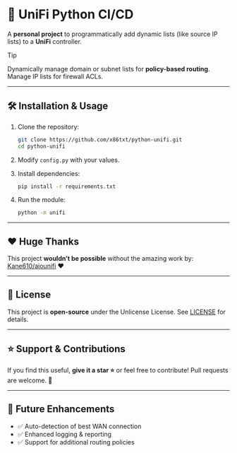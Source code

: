 # 🚀 UniFi Python CI/CD

A **personal project** to programmatically add dynamic lists (like source IP lists) to a **UniFi** controller.

> [!TIP]
> Dynamically manage domain or subnet lists for **policy-based routing**.
> Manage IP lists for firewall ACLs.

---

## 🛠️ Installation & Usage

1. Clone the repository:

   ```sh
   git clone https://github.com/x86txt/python-unifi.git
   cd python-unifi
   ```

2. Modify `config.py` with your values.

3. Install dependencies:

   ```sh
   pip install -r requirements.txt
   ```

4. Run the module:
   ```sh
   python -m unifi
   ```

---

## ❤️ Huge Thanks

This project **wouldn’t be possible** without the amazing work by:  
[Kane610/aiounifi](https://github.com/Kane610/aiounifi) ❤️

---

## 📝 License

This project is **open-source** under the Unlicense License. See [LICENSE](LICENSE) for details.

---

## ⭐ Support & Contributions

If you find this useful, **give it a star ⭐** or feel free to contribute! Pull requests are welcome. 🚀

---

## 🔧 Future Enhancements

- ✅ Auto-detection of best WAN connection
- ✅ Enhanced logging & reporting
- ✅ Support for additional routing policies
